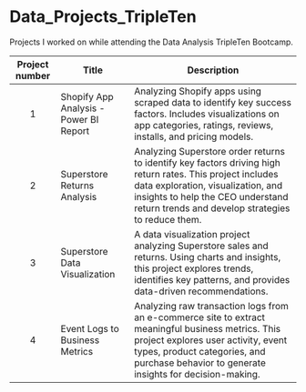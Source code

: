 # Data_Projects_TripleTen
Projects I worked on while attending the Data Analysis TripleTen Bootcamp.


| Project number | Title | Description |
| :-----------: | ----------- |----------- |
| 1 | Shopify App Analysis - Power BI Report| Analyzing Shopify apps using scraped data to identify key success factors. Includes visualizations on app categories, ratings, reviews, installs, and pricing models.|
| 2 | Superstore Returns Analysis| Analyzing Superstore order returns to identify key factors driving high return rates. This project includes data exploration, visualization, and insights to help the CEO understand return trends and develop strategies to reduce them. |
| 3 | Superstore Data Visualization | A data visualization project analyzing Superstore sales and returns. Using charts and insights, this project explores trends, identifies key patterns, and provides data-driven recommendations. |
| 4 | Event Logs to Business Metrics | Analyzing raw transaction logs from an e-commerce site to extract meaningful business metrics. This project explores user activity, event types, product categories, and purchase behavior to generate insights for decision-making. |
